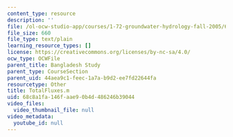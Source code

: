 ```yaml
---
content_type: resource
description: ''
file: /ol-ocw-studio-app/courses/1-72-groundwater-hydrology-fall-2005/68c8a1fa146faae90b4d486246b39044_TotalFluxes.m
file_size: 660
file_type: text/plain
learning_resource_types: []
license: https://creativecommons.org/licenses/by-nc-sa/4.0/
ocw_type: OCWFile
parent_title: Bangladesh Study
parent_type: CourseSection
parent_uid: 44aea9c1-feec-1a7a-b9d2-ee7fd22644fa
resourcetype: Other
title: TotalFluxes.m
uid: 68c8a1fa-146f-aae9-0b4d-486246b39044
video_files:
  video_thumbnail_file: null
video_metadata:
  youtube_id: null
---
```

